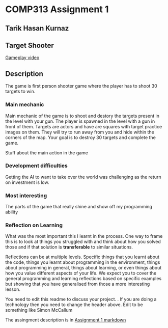 # COMP313 Assignment 1 
## Tarik Hasan Kurnaz

## Target Shooter

[Gameplay video](https://www.youtube.com/watch?v=WB6w7ovocpk)

## Description

The game is first person shooter game where the player has to shoot 30 targets to win. 

### Main mechanic
Main mechanic of the game is to shoot and destory the targets present in the level with your gun. The player is spawned in the level with a gun in front of them.
Targets are actors and have are squares with target practice images on them. They will try to run away from you and hide within the corners of the map. Your goal is to 
destroy 30 targets and complete the game.

Stuff about the main action in the game

### Development difficulties
Getting the AI to want to take over the world was challenging as the return on investment is low.

### Most interesting
The parts of the game that really shine and show off my programming ability

### Reflection on Learning
What was the most important this I learnt in the process.  One way to frame this is to look at things you struggled with and think about how you solved those and if that solution is **transferable** to similar situations.

Reflections can be at multiple levels.  Specific things that you learnt about the code, things you learnt about programming in the environment, things about programming in general, things about learning, or even things about how you value different aspects of your life. We expect you to cover the general programming and learning reflections based on specific examples but showing that you have generalised from those a more interesting lesson.

You need to edit this readme to discuss your project. .  If you are doing a technology then you need to change the header above.  Edit <your name> to be something like Simon McCallum

The assingment description is in [Assignment 1 markdown](assignment1.md) 
